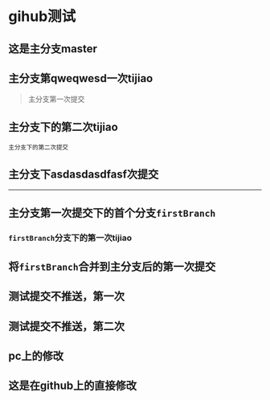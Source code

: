 # gihub测试

## 这是主分支master

## 主分支第qweqwesd一次tijiao

> 主分支第一次提交

## 主分支下的第二次tijiao

    主分支下的第二次提交

## 主分支下asdasdasdfasf次提交

-----

## 主分支第一次提交下的首个分支`firstBranch`

### `firstBranch`分支下的第一次tijiao

## 将`firstBranch`合并到主分支后的第一次提交

## 测试提交不推送，第一次

## 测试提交不推送，第二次


## pc上的修改

## 这是在github上的直接修改

